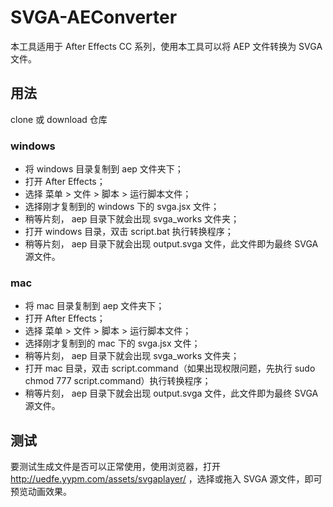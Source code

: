 # SVGA-AEConverter

本工具适用于 After Effects CC 系列，使用本工具可以将 AEP 文件转换为 SVGA 文件。

## 用法

clone 或 download 仓库

### windows

* 将 windows 目录复制到 aep 文件夹下；
* 打开 After Effects；
* 选择 菜单 > 文件 > 脚本 > 运行脚本文件；
* 选择刚才复制到的 windows 下的 svga.jsx 文件；
* 稍等片刻， aep 目录下就会出现 svga_works 文件夹；
* 打开 windows 目录，双击 script.bat 执行转换程序；
* 稍等片刻， aep 目录下就会出现 output.svga 文件，此文件即为最终 SVGA 源文件。

### mac 
* 将 mac 目录复制到 aep 文件夹下；
* 打开 After Effects；
* 选择 菜单 > 文件 > 脚本 > 运行脚本文件；
* 选择刚才复制到的 mac 下的 svga.jsx 文件；
* 稍等片刻， aep 目录下就会出现 svga_works 文件夹；
* 打开 mac 目录，双击 script.command（如果出现权限问题，先执行 sudo chmod 777 script.command）执行转换程序；
* 稍等片刻， aep 目录下就会出现 output.svga 文件，此文件即为最终 SVGA 源文件。

## 测试

要测试生成文件是否可以正常使用，使用浏览器，打开 http://uedfe.yypm.com/assets/svgaplayer/ ，选择或拖入 SVGA 源文件，即可预览动画效果。